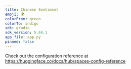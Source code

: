 ```yaml
---
title: Chinese Sentiment
emoji: 🌍
colorFrom: green
colorTo: indigo
sdk: gradio
sdk_version: 5.44.1
app_file: app.py
pinned: false
---
```


Check out the configuration reference at https://huggingface.co/docs/hub/spaces-config-reference
